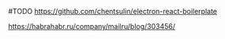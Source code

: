 #TODO
https://github.com/chentsulin/electron-react-boilerplate


https://habrahabr.ru/company/mailru/blog/303456/
